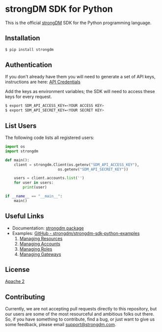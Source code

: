 # strongDM SDK for Python

This is the official [strongDM](https://www.strongdm.com/) SDK for the Python programming language.

## Installation

```bash
$ pip install strongdm
```

## Authentication

If you don't already have them you will need to generate a set of API keys, instructions are here: [API Credentials](https://www.strongdm.com/docs/admin-guide/api-credentials/)

Add the keys as environment variables; the SDK will need to access these keys for every request.
```bash
$ export SDM_API_ACCESS_KEY=<YOUR ACCESS KEY>
$ export SDM_API_SECRET_KEY=<YOUR SECRET KEY>
```

## List Users
The following code lists all registered users:

```python
import os
import strongdm

def main():
    client = strongdm.Client(os.getenv("SDM_API_ACCESS_KEY"),
                        os.getenv("SDM_API_SECRET_KEY"))

    users = client.accounts.list('')
    for user in users:
        print(user)

if __name__ == "__main__":
    main()
```

## Useful Links

* Documentation:  [strongdm package](https://strongdm.github.io/strongdm-sdk-python-docs/)
* Examples: [GitHub - strongdm/strongdm-sdk-python-examples](https://github.com/strongdm/strongdm-sdk-python-examples)
	1. [Managing Resources](https://github.com/strongdm/strongdm-sdk-python-examples/tree/master/1_managing_resources)
	2. [Managing Accounts](https://github.com/strongdm/strongdm-sdk-python-examples/tree/master/2_managing_accounts)
	3. [Managing Roles](https://github.com/strongdm/strongdm-sdk-python-examples/tree/master/3_managing_roles)
	4. [Managing Gateways](https://github.com/strongdm/strongdm-sdk-python-examples/tree/master/4_managing_gateways)

## License

[Apache 2](https://github.com/strongdm/strongdm-sdk-python/blob/master/LICENSE)

## Contributing 

Currently, we are not accepting pull requests directly to this repository, but our users are some of the most resourceful and ambitious folks out there. So, if you have something to contribute, find a bug, or just want to give us some feedback, please email <support@strongdm.com>.
